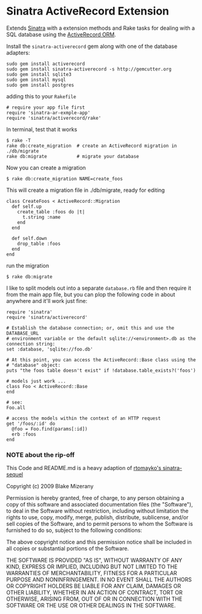Sinatra ActiveRecord Extension
========================

Extends [Sinatra](http://www.sinatrarb.com/) with a extension methods and Rake
tasks for dealing with a SQL database using the [ActiveRecord ORM](http://api.rubyonrails.org/).

Install the `sinatra-activerecord` gem along with one of the database adapters:

    sudo gem install activerecord
    sudo gem install sinatra-activerecord -s http://gemcutter.org
    sudo gem install sqlite3
    sudo gem install mysql
    sudo gem install postgres

adding this to your `Rakefile`

    # require your app file first
    require 'sinatra-ar-exmple-app'
    require 'sinatra/activerecord/rake'

In terminal, test that it works

    $ rake -T
    rake db:create_migration  # create an ActiveRecord migration in ./db/migrate
    rake db:migrate           # migrate your database

Now you can create a migration

    $ rake db:create_migration NAME=create_foos

This will create a migration file in ./db/migrate, ready for editing

    class CreateFoos < ActiveRecord::Migration
      def self.up
        create_table :foos do |t|
          t.string :name
        end
      end

      def self.down
        drop_table :foos
      end
    end

run the migration

    $ rake db:migrate

I like to split models out into a separate `database.rb` file and then
require it from the main app file, but you can plop
the following code in about anywhere and it'll work just fine:

    require 'sinatra'
    require 'sinatra/activerecord'

    # Establish the database connection; or, omit this and use the DATABASE_URL
    # environment variable or the default sqlite://<environment>.db as the connection string:
    set :database, 'sqlite://foo.db'

    # At this point, you can access the ActiveRecord::Base class using the
    # "database" object:
    puts "the foos table doesn't exist" if !database.table_exists?('foos')

    # models just work ...
    class Foo < ActiveRecord::Base
    end

    # see:
    Foo.all

    # access the models within the context of an HTTP request
    get '/foos/:id' do
      @foo = Foo.find(params[:id])
      erb :foos
    end

### NOTE about the rip-off

  This Code and README.md is a heavy adaption of [rtomayko's sinatra-sequel](http://github.com/rtomayko/sinatra-sequel/)

Copyright (c) 2009 Blake Mizerany

Permission is hereby granted, free of charge, to any person
obtaining a copy of this software and associated documentation
files (the "Software"), to deal in the Software without
restriction, including without limitation the rights to use,
copy, modify, merge, publish, distribute, sublicense, and/or sell
copies of the Software, and to permit persons to whom the
Software is furnished to do so, subject to the following
conditions:

The above copyright notice and this permission notice shall be
included in all copies or substantial portions of the Software.

THE SOFTWARE IS PROVIDED "AS IS", WITHOUT WARRANTY OF ANY KIND,
EXPRESS OR IMPLIED, INCLUDING BUT NOT LIMITED TO THE WARRANTIES
OF MERCHANTABILITY, FITNESS FOR A PARTICULAR PURPOSE AND
NONINFRINGEMENT. IN NO EVENT SHALL THE AUTHORS OR COPYRIGHT
HOLDERS BE LIABLE FOR ANY CLAIM, DAMAGES OR OTHER LIABILITY,
WHETHER IN AN ACTION OF CONTRACT, TORT OR OTHERWISE, ARISING
FROM, OUT OF OR IN CONNECTION WITH THE SOFTWARE OR THE USE OR
OTHER DEALINGS IN THE SOFTWARE.
